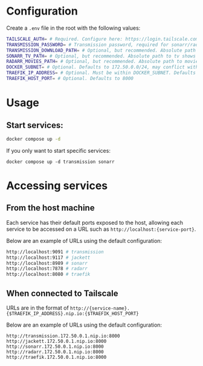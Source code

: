 # Configuration
Create a `.env` file in the root with the following values:

```sh
TAILSCALE_AUTH= # Required. Configure here: https://login.tailscale.com/admin/settings/authkeys
TRANSMISSION_PASSWORD= # Transmission password, required for sonarr/radarr
TRANSMISSION_DOWNLOAD_PATH= # Optional, but recommended. Absolute path to download directory
SONARR_TV_PATH= # Optional, but recommended. Absolute path to tv shows directory
RADARR_MOVIES_PATH= # Optional, but recommended. Absolute path to movies directory
DOCKER_SUBNET= # Optional. Defaults to 172.50.0.0/24, may conflict with existing networks
TRAEFIK_IP_ADDRESS= # Optional. Must be within DOCKER_SUBNET. Defaults to 172.50.0.1
TRAEFIK_HOST_PORT= # Optional. Defaults to 8000
```

# Usage
## Start services:
```sh
docker compose up -d
```

If you only want to start specific services:
```
docker compose up -d transmission sonarr
```

# Accessing services
## From the host machine
Each service has their default ports exposed to the host, allowing each service to be accessed on a URL such as `http://localhost:{service-port}`.

Below are an example of URLs using the default configuration:
```sh
http://localhost:9091 # transmission
http://localhost:9117 # jackett
http://localhost:8989 # sonarr
http://localhost:7878 # radarr
http://localhost:8080 # traefik
```

## When connected to Tailscale
URLs are in the format of `http://{service-name}.{$TRAEFIK_IP_ADDRESS}.nip.io:{$TRAEFIK_HOST_PORT}`

Below are an example of URLs using the default configuration:
```
http://transmission.172.50.0.1.nip.io:8000
http://jackett.172.50.0.1.nip.io:8000
http://sonarr.172.50.0.1.nip.io:8000
http://radarr.172.50.0.1.nip.io:8000
http://traefik.172.50.0.1.nip.io:8000
```
